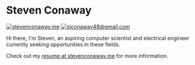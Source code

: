 # Steven Conaway
[![stevenconaway.me](https://img.shields.io/static/v1?label=me&message=stevenconaway.me&color=blue&logo=&style=flat-square&logoColor=white&link=stevenconaway.me)](https://stevenconaway.me/)
[![sjconaway48@gmail.com](https://img.shields.io/static/v1?label=Gmail&message=sjconaway48@gmail.com&color=red&logo=gmail&style=flat-square&logoColor=white)](mailto:sjconaway48@gmail.com)

Hi there, I'm Steven, an aspiring computer scientist and electrical engineer currently seeking opportunities in these fields.

Check out my [resume at stevenconaway.me](stevenconaway.me) for more information.
